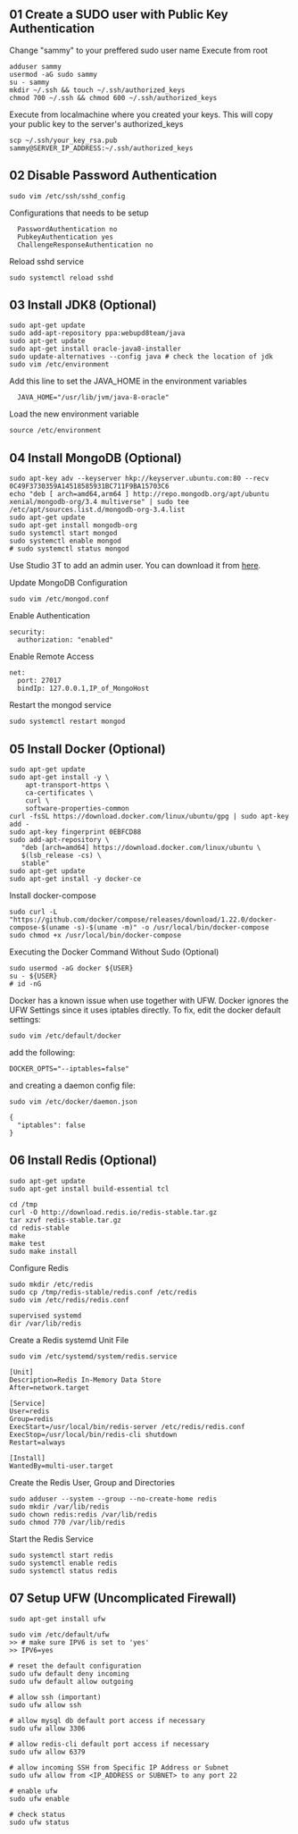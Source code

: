 ## 01 Create a SUDO user with Public Key Authentication
Change "sammy" to your preffered sudo user name
Execute from root
```
adduser sammy
usermod -aG sudo sammy
su - sammy
mkdir ~/.ssh && touch ~/.ssh/authorized_keys
chmod 700 ~/.ssh && chmod 600 ~/.ssh/authorized_keys
```

Execute from localmachine where you created your keys. This will copy your public key to the server's authorized_keys
```
scp ~/.ssh/your_key_rsa.pub sammy@SERVER_IP_ADDRESS:~/.ssh/authorized_keys
```

## 02 Disable Password Authentication
```
sudo vim /etc/ssh/sshd_config
```

Configurations that needs to be setup
```
  PasswordAuthentication no
  PubkeyAuthentication yes
  ChallengeResponseAuthentication no
```

Reload sshd service
```
sudo systemctl reload sshd
```

## 03 Install JDK8 (Optional)
```
sudo apt-get update
sudo add-apt-repository ppa:webupd8team/java
sudo apt-get update
sudo apt-get install oracle-java8-installer
sudo update-alternatives --config java # check the location of jdk
sudo vim /etc/environment
```
Add this line to set the JAVA_HOME in the environment variables
```
  JAVA_HOME="/usr/lib/jvm/java-8-oracle"
```
Load the new environment variable
```
source /etc/environment
```

## 04 Install MongoDB (Optional)
```
sudo apt-key adv --keyserver hkp://keyserver.ubuntu.com:80 --recv 0C49F3730359A14518585931BC711F9BA15703C6
echo "deb [ arch=amd64,arm64 ] http://repo.mongodb.org/apt/ubuntu xenial/mongodb-org/3.4 multiverse" | sudo tee /etc/apt/sources.list.d/mongodb-org-3.4.list
sudo apt-get update
sudo apt-get install mongodb-org
sudo systemctl start mongod
sudo systemctl enable mongod
# sudo systemctl status mongod
```

Use Studio 3T to add an admin user. 
You can download it from [here](https://studio3t.com/).

Update MongoDB Configuration
```
sudo vim /etc/mongod.conf
```
Enable Authentication
```
security:
  authorization: "enabled"
```
Enable Remote Access
```
net:
  port: 27017
  bindIp: 127.0.0.1,IP_of_MongoHost
```
Restart the mongod service
```
sudo systemctl restart mongod
```

## 05 Install Docker (Optional)
```
sudo apt-get update
sudo apt-get install -y \
    apt-transport-https \
    ca-certificates \
    curl \
    software-properties-common
curl -fsSL https://download.docker.com/linux/ubuntu/gpg | sudo apt-key add -
sudo apt-key fingerprint 0EBFCD88
sudo add-apt-repository \
   "deb [arch=amd64] https://download.docker.com/linux/ubuntu \
   $(lsb_release -cs) \
   stable"
sudo apt-get update
sudo apt-get install -y docker-ce
```
Install docker-compose
```
sudo curl -L "https://github.com/docker/compose/releases/download/1.22.0/docker-compose-$(uname -s)-$(uname -m)" -o /usr/local/bin/docker-compose
sudo chmod +x /usr/local/bin/docker-compose
```
Executing the Docker Command Without Sudo (Optional)
```
sudo usermod -aG docker ${USER}
su - ${USER}
# id -nG
```

Docker has a known issue when use together with UFW. Docker ignores the UFW Settings since it uses iptables directly. To fix, edit the docker default settings:
```
sudo vim /etc/default/docker
```
add the following:
```
DOCKER_OPTS="--iptables=false"
```
and creating a daemon config file:
```
sudo vim /etc/docker/daemon.json
```
```
{
  "iptables": false
}
```

## 06 Install Redis (Optional)
```
sudo apt-get update
sudo apt-get install build-essential tcl
```
```
cd /tmp
curl -O http://download.redis.io/redis-stable.tar.gz
tar xzvf redis-stable.tar.gz
cd redis-stable
make
make test
sudo make install
```
Configure Redis
```
sudo mkdir /etc/redis
sudo cp /tmp/redis-stable/redis.conf /etc/redis
sudo vim /etc/redis/redis.conf
```
```
supervised systemd
dir /var/lib/redis
```
Create a Redis systemd Unit File
```
sudo vim /etc/systemd/system/redis.service
```
```
[Unit]
Description=Redis In-Memory Data Store
After=network.target

[Service]
User=redis
Group=redis
ExecStart=/usr/local/bin/redis-server /etc/redis/redis.conf
ExecStop=/usr/local/bin/redis-cli shutdown
Restart=always

[Install]
WantedBy=multi-user.target
```
Create the Redis User, Group and Directories
```
sudo adduser --system --group --no-create-home redis
sudo mkdir /var/lib/redis
sudo chown redis:redis /var/lib/redis
sudo chmod 770 /var/lib/redis
```
Start the Redis Service
```
sudo systemctl start redis
sudo systemctl enable redis
sudo systemctl status redis
```

## 07 Setup UFW (Uncomplicated Firewall)
```
sudo apt-get install ufw
```
```
sudo vim /etc/default/ufw
>> # make sure IPV6 is set to 'yes'
>> IPV6=yes
```
```
# reset the default configuration
sudo ufw default deny incoming
sudo ufw default allow outgoing

# allow ssh (important)
sudo ufw allow ssh

# allow mysql db default port access if necessary
sudo ufw allow 3306

# allow redis-cli default port access if necessary
sudo ufw allow 6379

# allow incoming SSH from Specific IP Address or Subnet
sudo ufw allow from <IP_ADDRESS or SUBNET> to any port 22

# enable ufw
sudo ufw enable

# check status
sudo ufw status
```